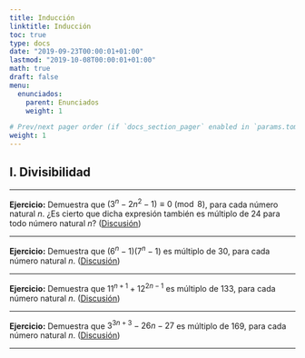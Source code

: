 ```yaml
---
title: Inducción
linktitle: Inducción
toc: true
type: docs
date: "2019-09-23T00:00:01+01:00"
lastmod: "2019-10-08T00:00:01+01:00"
math: true
draft: false
menu:
  enunciados:
    parent: Enunciados
    weight: 1

# Prev/next pager order (if `docs_section_pager` enabled in `params.toml`)
weight: 1
---
```


## I. Divisibilidad

---

**Ejercicio:** Demuestra que $(3^n - 2n^2 - 1)\equiv 0\pmod{8}$, para cada número natural $n$. ¿Es cierto que dicha expresión también es múltiplo de $24$ para todo número natural $n$? ([Discusión](/2019/09/23/comenzamos-nuevo-proyecto-de-problemas-de-oposicion/))

---

**Ejercicio:** Demuestra que $(6^n - 1)(7^n - 1)$ es múltiplo de $30$, para cada número natural $n$. ([Discusión](/2019/09/24/enunciados-propuestos-ii/))

---

**Ejercicio:** Demuestra que $11^{n+1} + 12^{2n-1}$ es múltiplo de $133$, para cada número natural $n$. ([Discusión](/2019/09/23/comenzamos-nuevo-proyecto-de-problemas-de-oposicion/))

---

**Ejercicio:** Demuestra que $3^{3n+3} - 26n - 27$ es múltiplo de $169$, para cada número natural $n$. ([Discusión](/2019/09/24/enunciados-propuestos-ii/))

---
